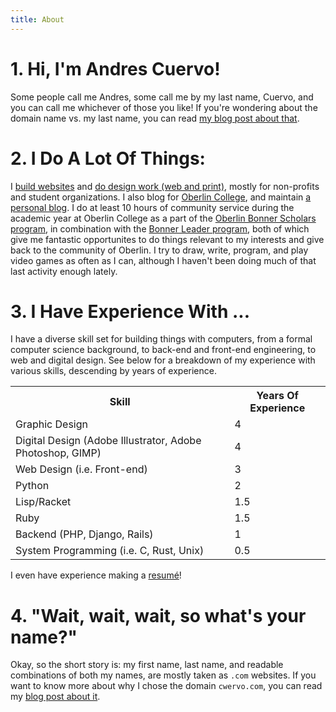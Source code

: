 ```yaml
---
title: About
---
```

# 1. Hi, I'm Andres Cuervo!

Some people call me Andres, some call me by my last name, Cuervo, and you
can call me whichever of those you like!  If you're wondering about the domain
name vs. my last name, you can read [my blog post about
that](/thoughts/2015/08/about-the-url.html).

# 2. I Do A Lot Of Things:

I [build websites](/case-studies/)<!-- , [write](/portflio/writing.html), -->
and [do design work (web and print)](/portfolio/), mostly for non-profits and
student organizations. I also blog for [Oberlin
College](http://blogs.oberlin.edu/Andres.shtml), and maintain [a personal
blog](/thoughts/). I do at least 10 hours of community service during the
academic year at Oberlin College as a part of the [Oberlin Bonner Scholars
program](http://new.oberlin.edu/office/bonner-center/cbl-programs/bonner-scholars/),
in combination with the [Bonner Leader
program](http://new.oberlin.edu/office/bonner-center/cbl-programs/bonner-leader-program/),
both of which give me fantastic opportunites to do things relevant to my
interests and give back to the community of Oberlin.  I try to draw, write,
program, and play video games as often as I can, although I haven't been doing
much of that last activity enough lately.

# 3. I Have Experience With ...

I have a diverse skill set for building things with computers, from a formal
computer science background, to back-end and front-end engineering, to web and
digital design. See below for a breakdown of my experience with various skills,
descending by years of experience.

<table>
    <tr>
        <th> Skill </th>
        <th> Years Of Experience </th>
    </tr>
    <tr>
        <td>Graphic Design</td>
        <td><div class="bar four">4</div></td>
    </tr>
    <tr>
        <td>Digital Design (Adobe Illustrator, Adobe Photoshop, GIMP)</td>
        <td><div class="bar four">4</div></td>
    </tr>
    <tr>
        <td>Web Design (i.e. Front-end)</td>
        <td><div class="bar three">3</div></td>
    </tr>
    <tr>
        <td>Python</td>
        <td><div class="bar three">2</div></td>
    </tr>
    <tr>
        <td>Lisp/Racket</td>
        <td><div class="bar one-point-five">1.5</div></td>
    </tr>
    <tr>
        <td>Ruby</td>
        <td><div class="bar one-point-five">1.5</div></td>
    </tr>
    <tr>
        <td>Backend (PHP, Django, Rails)</td>
        <td><div class="bar one">1</div></td>
    </tr>
    <tr>
        <td>System Programming (i.e. C, Rust, Unix)</td>
        <td><div class="bar point-five">0.5</div></td>
    </tr>
</table>

<div id="resume-call-out">
I even have experience making a <a id="resume" href="https://drive.google.com/file/d/0B60DEjCjmAoEUTluMm5CMExqbDQ/view">resumé</a>!
</div>

# 4. "Wait, wait, wait, so what's your name?"

Okay, so the short story is: my first name, last name, and readable
combinations of both my names, are mostly taken as `.com` websites.  If you
want to know more about why I chose the domain `cwervo.com`, you can read my
[blog post about it](/thoughts/2015/08/about-the-url.html).
